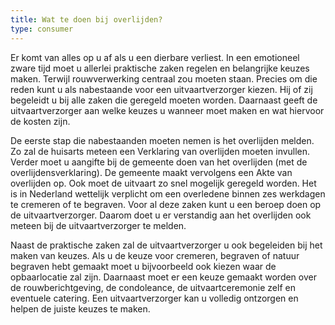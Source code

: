 ```yaml
---
title: Wat te doen bij overlijden?
type: consumer
---
```


Er komt van alles op u af als u een dierbare verliest. In een emotioneel zware tijd moet u allerlei praktische zaken regelen en belangrijke keuzes maken. Terwijl rouwverwerking centraal zou moeten staan. Precies om die reden kunt u als nabestaande voor een uitvaartverzorger kiezen. Hij of zij begeleidt u bij alle zaken die geregeld moeten worden. Daarnaast geeft de uitvaartverzorger aan welke keuzes u wanneer moet maken en wat hiervoor de kosten zijn.

De eerste stap die nabestaanden moeten nemen is het overlijden melden. Zo zal de huisarts meteen een Verklaring van overlijden moeten invullen. Verder moet u aangifte bij de gemeente doen van het overlijden (met de overlijdensverklaring). De gemeente maakt vervolgens een Akte van overlijden op. Ook moet de uitvaart zo snel mogelijk geregeld worden. Het is in Nederland wettelijk verplicht om een overledene binnen zes werkdagen te cremeren of te begraven. Voor al deze zaken kunt u een beroep doen op de uitvaartverzorger. Daarom doet u er verstandig aan het overlijden ook meteen bij de uitvaartverzorger te melden.

Naast de praktische zaken zal de uitvaartverzorger u ook begeleiden bij het maken van keuzes. Als u de keuze voor cremeren, begraven of natuur begraven hebt gemaakt moet u bijvoorbeeld ook kiezen waar de opbaarlocatie zal zijn. Daarnaast moet er een keuze gemaakt worden over de rouwberichtgeving, de condoleance, de uitvaartceremonie zelf en eventuele catering. Een uitvaartverzorger kan u volledig ontzorgen en helpen de juiste keuzes te maken.
